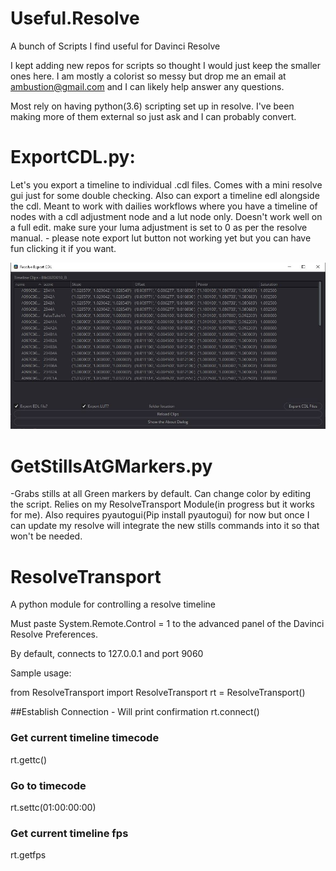 # Useful.Resolve

A bunch of Scripts I find useful for Davinci Resolve

I kept adding new repos for scripts so thought I would just keep the smaller ones here. I am mostly a colorist so messy but drop me an email at ambustion@gmail.com and I can likely help answer any questions.

Most rely on having python(3.6) scripting set up in resolve. I've been making more of them external so just ask and I can probably convert. 


# ExportCDL.py:
Let's you export a timeline to individual .cdl files. Comes with a mini resolve gui just for some double checking. Also can export a timeline edl alongside the cdl. 
Meant to work with dailies workflows where you have a timeline of nodes with a cdl adjustment node and a lut node only. Doesn't work well on a full edit.
make sure your luma adjustment is set to 0 as per the resolve manual. - please note export lut button not working yet but you can have fun clicking it if you want.

![](/Assets/ExportCDL.JPG)


# GetStillsAtGMarkers.py
-Grabs stills at all Green markers by default. Can change color by editing the script. Relies on my ResolveTransport Module(in progress but it works for me). Also requires pyautogui(Pip install pyautogui) for now but once I can update my resolve will integrate the new stills commands into it so that won't be needed.

# ResolveTransport
 A python module for controlling a resolve timeline

Must paste System.Remote.Control = 1 to the advanced panel of the Davinci Resolve Preferences. 

By default, connects to 127.0.0.1 and port 9060

Sample usage:

from ResolveTransport import ResolveTransport
rt = ResolveTransport()

##Establish Connection - Will print confirmation
rt.connect()

### Get current timeline timecode
rt.gettc()

### Go to timecode
rt.settc(01:00:00:00)

### Get current timeline fps
rt.getfps